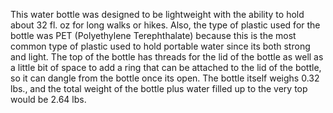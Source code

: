 This water bottle was designed to be lightweight with the ability to hold about 32 fl. oz for long walks or hikes. Also, the type of plastic used for the bottle was PET (Polyethylene Terephthalate) because this is the most common type of plastic used to hold portable water since its both strong and light. The top of the bottle has threads for the lid of the bottle as well as a little bit of space to add a ring that can be attached to the lid of the bottle, so it can dangle from the bottle once its open. The bottle itself weighs 0.32 lbs., and the total weight of the bottle plus water filled up to the very top would be 2.64 lbs.  
